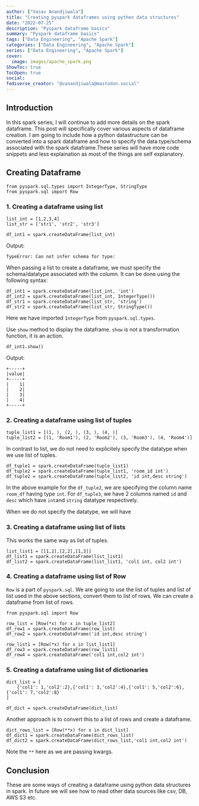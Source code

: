 ```yaml
---
author: ["Vasav Anandjiwala"]
title: "Creating pyspark dataframes using python data structures"
date: "2022-07-25"
description: "Pyspark dataframe basics"
summary: "Pyspark dataframe basics"
tags: ["Data Engineering", "Apache Spark"]
categories: ["Data Engineering", "Apache Spark"]
series: ["Data Engineering", "Apache Spark"]
cover:
  image: images/apache_spark.png
ShowToc: true
TocOpen: true
social:
fediverse_creator: "@vanandjiwala@mastodon.social"
---
```


## Introduction

In this spark series, I will continue to add more details on the spark dataframe. This post will specifically cover various aspects of dataframe creation. I am going to include how a python datastructure can be converted into a spark dataframe and how to specify the data type/schema associated with the spark dataframe.These series will have more code snippets and less explaination as most of the things are self explanatory.

## Creating Dataframe

```
from pyspark.sql.types import IntegerType, StringType
from pyspark.sql import Row
```

### 1. Creating a dataframe using list

```
list_int = [1,2,3,4]
list_str = ['str1', 'str2', 'str3']
```

```
df_int1 = spark.createDataFrame(list_int)
```

Output:

```
TypeError: Can not infer schema for type:
```

When passing a list to create a dataframe, we must specify the schema/datatype associated with the column. It can be done using the following syntax:

```
df_int1 = spark.createDataFrame(list_int, 'int')
df_int2 = spark.createDataFrame(list_int, IntegerType())
df_str1 = spark.createDataFrame(list_str, 'string')
df_str2 = spark.createDataFrame(list_str, StringType())
```

Here we have imported `IntegerType` from `pyspark.sql.types`.

Use `show` method to display the dataframe. `show` is not a transformation function, it is an action.

```
df_int1.show()
```

Output:

```
+-----+
|value|
+-----+
|    1|
|    2|
|    3|
|    4|
+-----+
```

### 2. Creating a dataframe using list of tuples

```
tuple_list1 = [(1, ), (2, ), (3, ), (4, )]
tuple_list2 = [(1, 'Room1'), (2, 'Room2'), (3, 'Room3'), (4, 'Room4')]
```

In contrast to list, we do not need to explicitely specify the datatype when we use list of tuples.

```
df_tuple1 = spark.createDataFrame(tuple_list1)
df_tuple2 = spark.createDataFrame(tuple_list1, 'room_id int')
df_tuple2 = spark.createDataFrame(tuple_list2, 'id int,desc string')
```

In the above example for the `df_tuple2`, we are specifying the column name `room_df` having type `int`. For `df_tuple3`, we have 2 columns named `id` and `desc` which have `int`and `string` datatype respectively.

When we do not specify the datatype, we will have

### 3. Creating a dataframe using list of lists

This works the same way as list of tuples.

```
list_list1 = [[1,2],[2,2],[1,3]]
df_list1 = spark.createDataFrame(list_list1)
df_list2 = spark.createDataFrame(list_list1, 'col1 int, col2 int')
```

### 4. Creating a dataframe using list of Row

`Row` is a part of `pyspark.sql`. We are going to use the list of tuples and list of list used in the above sections, convert them to list of rows. We can create a dataframe from list of rows.

```
from pyspark.sql import Row

row_list = [Row(*x) for x in tuple_list2]
df_row1 = spark.createDataFrame(row_list)
df_row2 = spark.createDataFrame('id int,desc string')

row_list1 = [Row(*x) for x in list_list1]
df_row3 = spark.createDataFrame(row_list1)
df_row4 = spark.createDataFrame('col1 int,col2 int')
```

### 5. Creating a dataframe using list of dictionaries

```
dict_list = [
    {'col1': 1,'col2':2},{'col1': 3,'col2':4},{'col1': 5,'col2':6},{'col1': 7,'col2':8}
]

df_dict = spark.createDataFrame(dict_list)
```

Another approach is to convert this to a list of rows and create a dataframe.

```
dict_rows_list = [Row(**x) for x in dict_list]
df_dict1 = spark.createDataFrame(dict_rows_list)
df_dict2 = spark.createDataFrame(dict_rows_list,'col1 int,col2 int')
```

Note the `**` here as we are passing kwargs.

## Conclusion

These are some ways of creating a dataframe using python data structures in spark. In future we will see how to read other data sources like csv, DB, AWS S3 etc.
